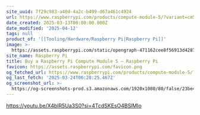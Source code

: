 ```yaml
---
site_uuid: 7f29c983-a40d-4a2c-b499-d67a461c4924
url: https://www.raspberrypi.com/products/compute-module-5/?variant=cm5-104032
date_created: 2025-03-13T00:00:00.000Z
date_modified: '2025-04-12'
tags: null
product_of: '[[Tooling/Hardware/Raspberry Pi|Raspberry Pi]]'
image: >-
  https://assets.raspberrypi.com/static/opengraph-471162cee8f56913d428717d59609d55.png
site_name: Raspberry Pi
title: Buy a Raspberry Pi Compute Module 5 – Raspberry Pi
favicon: https://assets.raspberrypi.com/favicon.png
og_fetched_url: https://www.raspberrypi.com/products/compute-module-5/?variant=cm5-104032
og_last_fetch: '2025-03-24T06:28:25.467Z'
og_screenshot_url: >-
  https://og-screenshots-prod.s3.amazonaws.com/1920x1080/80/false/23be46b6130f88129cf8a4a5bfefab1f998f05a707a7e5bcbe418337e4ba7e24.jpeg
---
```
































https://youtu.be/X4blR5Ua3S0?si=4TcdSKEsO4BSlMIo